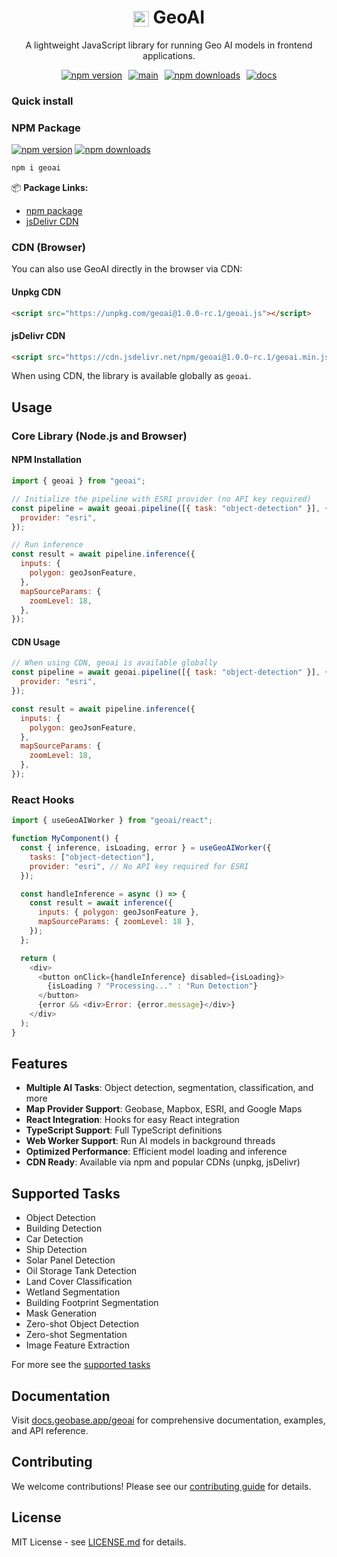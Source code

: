 <h1 align="center">
  <img src="https://cdn-icons-png.flaticon.com/256/5968/5968292.png" alt="JavaScript logo" height="25" style="vertical-align:middle" /> GeoAI
</h1>

<p align="center" style="margin-top:8px;">A lightweight JavaScript library for running Geo AI models in frontend applications.</p>

<p align="center" style="margin:12px 0;">
  <a href="https://www.npmjs.com/package/geoai"><img alt="npm version" src="https://img.shields.io/npm/v/geoai.svg"></a>
  <a href="https://github.com/decision-labs/geoai.js/actions/workflows/main.yml" style="margin-left:6px"><img alt="main" src="https://github.com/decision-labs/geoai.js/actions/workflows/main.yml/badge.svg"></a>
  <a href="https://www.npmjs.com/package/geoai" style="margin-left:6px"><img alt="npm downloads" src="https://img.shields.io/npm/dm/geoai.svg"></a>
  <a href="https://docs.geobase.app/geoai" style="margin-left:6px"><img alt="docs" src="https://img.shields.io/badge/docs-online-blue"></a>
</p>

### Quick install

### NPM Package

[![npm version](https://img.shields.io/npm/v/geoai.svg)](https://www.npmjs.com/package/geoai)
[![npm downloads](https://img.shields.io/npm/dm/geoai.svg)](https://www.npmjs.com/package/geoai)

```bash
npm i geoai
```

📦 **Package Links:**
- [npm package](https://www.npmjs.com/package/geoai)
- [jsDelivr CDN](https://www.jsdelivr.com/package/npm/geoai)

### CDN (Browser)

You can also use GeoAI directly in the browser via CDN:

#### Unpkg CDN
```html
<script src="https://unpkg.com/geoai@1.0.0-rc.1/geoai.js"></script>
```

#### jsDelivr CDN
```html
<script src="https://cdn.jsdelivr.net/npm/geoai@1.0.0-rc.1/geoai.min.js"></script>
```

When using CDN, the library is available globally as `geoai`.

## Usage

### Core Library (Node.js and Browser)

#### NPM Installation
```javascript
import { geoai } from "geoai";

// Initialize the pipeline with ESRI provider (no API key required)
const pipeline = await geoai.pipeline([{ task: "object-detection" }], {
  provider: "esri",
});

// Run inference
const result = await pipeline.inference({
  inputs: {
    polygon: geoJsonFeature,
  },
  mapSourceParams: {
    zoomLevel: 18,
  },
});
```

#### CDN Usage
```javascript
// When using CDN, geoai is available globally
const pipeline = await geoai.pipeline([{ task: "object-detection" }], {
  provider: "esri",
});

const result = await pipeline.inference({
  inputs: {
    polygon: geoJsonFeature,
  },
  mapSourceParams: {
    zoomLevel: 18,
  },
});
```

### React Hooks

```javascript
import { useGeoAIWorker } from "geoai/react";

function MyComponent() {
  const { inference, isLoading, error } = useGeoAIWorker({
    tasks: ["object-detection"],
    provider: "esri", // No API key required for ESRI
  });

  const handleInference = async () => {
    const result = await inference({
      inputs: { polygon: geoJsonFeature },
      mapSourceParams: { zoomLevel: 18 },
    });
  };

  return (
    <div>
      <button onClick={handleInference} disabled={isLoading}>
        {isLoading ? "Processing..." : "Run Detection"}
      </button>
      {error && <div>Error: {error.message}</div>}
    </div>
  );
}
```

## Features

- **Multiple AI Tasks**: Object detection, segmentation, classification, and more
- **Map Provider Support**: Geobase, Mapbox, ESRI, and Google Maps
- **React Integration**: Hooks for easy React integration
- **TypeScript Support**: Full TypeScript definitions
- **Web Worker Support**: Run AI models in background threads
- **Optimized Performance**: Efficient model loading and inference
- **CDN Ready**: Available via npm and popular CDNs (unpkg, jsDelivr)

## Supported Tasks

- Object Detection
- Building Detection
- Car Detection
- Ship Detection
- Solar Panel Detection
- Oil Storage Tank Detection
- Land Cover Classification
- Wetland Segmentation
- Building Footprint Segmentation
- Mask Generation
- Zero-shot Object Detection
- Zero-shot Segmentation
- Image Feature Extraction

For more see the [supported tasks](https://docs.geobase.app/geoai/supported-tasks)

## Documentation

Visit [docs.geobase.app/geoai](https://docs.geobase.app/geoai) for comprehensive documentation, examples, and API reference.

## Contributing

We welcome contributions! Please see our [contributing guide](CONTRIBUTING.md) for details.

## License

MIT License - see [LICENSE.md](LICENSE.md) for details.

[//]: <> (Toggle CI on)

